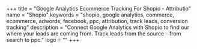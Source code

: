+++
title = "Google Analytics Ecommerce Tracking For Shopio - Attributio"
name = "Shopio"
keywords = "shopio, google analytics, commerce, ecommerce, adwords, facebook, ppc, attribution, track leads, conversion tracking"
description = "Connect Google Analytics with Shopio to find our where your leads are coming from. Track leads from the source - from search to ppc."
logo = ""
+++

